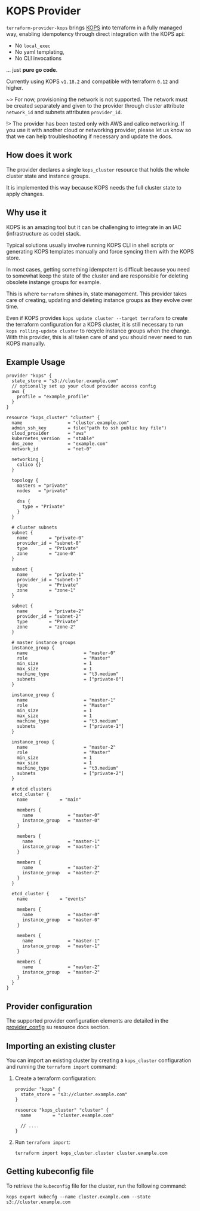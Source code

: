 # KOPS Provider

`terraform-provider-kops` brings [KOPS](https://github.com/kubernetes/kops)
into terraform in a fully managed way, enabling idempotency through direct
integration with the KOPS api:
- No `local_exec`
- No yaml templating,
- No CLI invocations

... just **pure go code**.

Currently using KOPS `v1.18.2` and compatible with terraform `0.12` and higher.

~> For now, provisioning the network is not supported. The network must
be created separately and given to the provider through cluster attribute
`network_id` and subnets attributes `provider_id`.

!> The provider has been tested only with AWS and calico networking.
If you use it with another cloud or networking provider, please let us know so
that we can help troubleshooting if necessary and update the docs.

## How does it work

The provider declares a single `kops_cluster` resource that holds the whole
cluster state and instance groups.

It is implemented this way because KOPS needs the full cluster state to apply
changes.

## Why use it

KOPS is an amazing tool but it can be challenging to integrate in an IAC
(infrastructure as code) stack.

Typical solutions usually involve running KOPS CLI in shell scripts or generating
KOPS templates manually and force syncing them with the KOPS store.

In most cases, getting something idempotent is difficult because you need to
somewhat keep the state of the cluster and are responsible for deleting obsolete
instange groups for example.

This is where `terraform` shines in, state management. This provider takes care
of creating, updating and deleting instance groups as they evolve over time.

Even if KOPS provides `kops update cluster --target terraform` to create the
terraform configuration for a KOPS cluster, it is still necessary to run
`kops rolling-update cluster` to recycle instance groups when the change.
With this provider, this is all taken care of and you should never need to run
KOPS manually.

## Example Usage

```hcl
provider "kops" {
  state_store = "s3://cluster.example.com"
  // optionally set up your cloud provider access config
  aws {
    profile = "example_profile"
  }
}

resource "kops_cluster" "cluster" {
  name                 = "cluster.example.com"
  admin_ssh_key        = file("path to ssh public key file")
  cloud_provider       = "aws"
  kubernetes_version   = "stable"
  dns_zone             = "example.com"
  network_id           = "net-0"

  networking {
    calico {}
  }

  topology {
    masters = "private"
    nodes   = "private"

    dns {
      type = "Private"
    }
  }

  # cluster subnets
  subnet {
    name        = "private-0"
    provider_id = "subnet-0"
    type        = "Private"
    zone        = "zone-0"
  }

  subnet {
    name        = "private-1"
    provider_id = "subnet-1"
    type        = "Private"
    zone        = "zone-1"
  }

  subnet {
    name        = "private-2"
    provider_id = "subnet-2"
    type        = "Private"
    zone        = "zone-2"
  }

  # master instance groups
  instance_group {
    name                     = "master-0"
    role                     = "Master"
    min_size                 = 1
    max_size                 = 1
    machine_type             = "t3.medium"
    subnets                  = ["private-0"]
  }

  instance_group {
    name                     = "master-1"
    role                     = "Master"
    min_size                 = 1
    max_size                 = 1
    machine_type             = "t3.medium"
    subnets                  = ["private-1"]
  }

  instance_group {
    name                     = "master-2"
    role                     = "Master"
    min_size                 = 1
    max_size                 = 1
    machine_type             = "t3.medium"
    subnets                  = ["private-2"]
  }

  # etcd clusters
  etcd_cluster {
    name            = "main"

    members {
      name             = "master-0"
      instance_group   = "master-0"
    }

    members {
      name             = "master-1"
      instance_group   = "master-1"
    }

    members {
      name             = "master-2"
      instance_group   = "master-2"
    }
  }

  etcd_cluster {
    name            = "events"

    members {
      name             = "master-0"
      instance_group   = "master-0"
    }

    members {
      name             = "master-1"
      instance_group   = "master-1"
    }

    members {
      name             = "master-2"
      instance_group   = "master-2"
    }
  }
}
```

## Provider configuration

The supported provider configuration elements are detailed in the
[provider_config](./resources/provider_config.md) su resource docs section.

## Importing an existing cluster

You can import an existing cluster by creating a `kops_cluster` configuration
and running the `terraform import` command:

1. Create a terraform configuration:

    ```hcl
    provider "kops" {
      state_store = "s3://cluster.example.com"
    }

    resource "kops_cluster" "cluster" {
      name        = "cluster.example.com"
      
      // ....
    }
    ```

1. Run `terraform import`:

    ```shell
    terraform import kops_cluster.cluster cluster.example.com
    ```

## Getting kubeconfig file

To retrieve the `kubeconfig` file for the cluster, run the following command:

```shell
kops export kubecfg --name cluster.example.com --state s3://cluster.example.com
```
